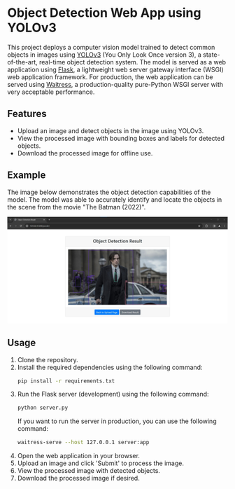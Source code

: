 # Object Detection Web App using YOLOv3

This project deploys a computer vision model trained to detect common objects in images using [YOLOv3](https://pjreddie.com/darknet/yolo/) (You Only Look Once version 3), a state-of-the-art, real-time object detection system. The model is served as a web application using [Flask](https://flask.palletsprojects.com/en/3.0.x/), a lightweight web server gateway interface (WSGI) web application framework. For production, the web application can be served using [Waitress](https://flask.palletsprojects.com/en/3.0.x/deploying/waitress/), a production-quality pure-Python WSGI server with very acceptable performance.

## Features

- Upload an image and detect objects in the image using YOLOv3.
- View the processed image with bounding boxes and labels for detected objects.
- Download the processed image for offline use.

## Example

The image below demonstrates the object detection capabilities of the model. The model was able to accurately identify and locate the objects in the scene from the movie "The Batman (2022)".

![The Batman (2022)](./static/assets/result.jpg)

## Usage

1. Clone the repository.
2. Install the required dependencies using the following command:
   ```bash
   pip install -r requirements.txt
   ```
3. Run the Flask server (development) using the following command:
   ```bash
   python server.py
   ```
   If you want to run the server in production, you can use the following command:
   ```bash
   waitress-serve --host 127.0.0.1 server:app
   ```
4. Open the web application in your browser.
5. Upload an image and click 'Submit' to process the image.
6. View the processed image with detected objects.
7. Download the processed image if desired.